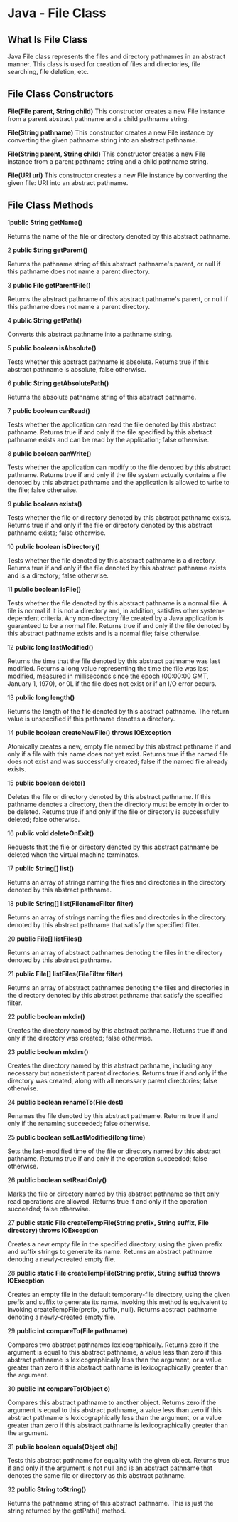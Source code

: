 # Java - File Class

## What Is File Class

Java File class represents the files and directory pathnames in an abstract manner. This class is used for creation of files and directories, file searching, file deletion, etc.

## File Class Constructors

**File(File parent, String child)**    This constructor creates a new File instance from a parent abstract pathname and a child pathname string.

**File(String pathname)**              This constructor creates a new File instance by converting the given pathname string into an abstract pathname.

**File(String parent, String child)**  This constructor creates a new File instance from a parent pathname string and a child pathname string.

**File(URI uri)**                      This constructor creates a new File instance by converting the given file: URI into an abstract pathname.

## File Class Methods

1**public String getName()**

Returns the name of the file or directory denoted by this abstract pathname.

2	**public String getParent()**

Returns the pathname string of this abstract pathname's parent, or null if this pathname does not name a parent directory.

3	**public File getParentFile()**

Returns the abstract pathname of this abstract pathname's parent, or null if this pathname does not name a parent directory.

4	**public String getPath()**

Converts this abstract pathname into a pathname string.

5	**public boolean isAbsolute()**

Tests whether this abstract pathname is absolute. Returns true if this abstract pathname is absolute, false otherwise.

6	**public String getAbsolutePath()**

Returns the absolute pathname string of this abstract pathname.

7	**public boolean canRead()**

Tests whether the application can read the file denoted by this abstract pathname. Returns true if and only if the file specified by this abstract pathname exists and can be read by the application; false otherwise.

8	**public boolean canWrite()**

Tests whether the application can modify to the file denoted by this abstract pathname. Returns true if and only if the file system actually contains a file denoted by this abstract pathname and the application is allowed to write to the file; false otherwise.

9	**public boolean exists()**

Tests whether the file or directory denoted by this abstract pathname exists. Returns true if and only if the file or directory denoted by this abstract pathname exists; false otherwise.

10	**public boolean isDirectory()**

Tests whether the file denoted by this abstract pathname is a directory. Returns true if and only if the file denoted by this abstract pathname exists and is a directory; false otherwise.

11	**public boolean isFile()**

Tests whether the file denoted by this abstract pathname is a normal file. A file is normal if it is not a directory and, in addition, satisfies other system-dependent criteria. Any non-directory file created by a Java application is guaranteed to be a normal file. Returns true if and only if the file denoted by this abstract pathname exists and is a normal file; false otherwise.

12	**public long lastModified()**

Returns the time that the file denoted by this abstract pathname was last modified. Returns a long value representing the time the file was last modified, measured in milliseconds since the epoch (00:00:00 GMT, January 1, 1970), or 0L if the file does not exist or if an I/O error occurs.

13	**public long length()**

Returns the length of the file denoted by this abstract pathname. The return value is unspecified if this pathname denotes a directory.

14	**public boolean createNewFile() throws IOException**

Atomically creates a new, empty file named by this abstract pathname if and only if a file with this name does not yet exist. Returns true if the named file does not exist and was successfully created; false if the named file already exists.

15	**public boolean delete()**

Deletes the file or directory denoted by this abstract pathname. If this pathname denotes a directory, then the directory must be empty in order to be deleted. Returns true if and only if the file or directory is successfully deleted; false otherwise.

16	**public void deleteOnExit()**

Requests that the file or directory denoted by this abstract pathname be deleted when the virtual machine terminates.

17	**public String[] list()**

Returns an array of strings naming the files and directories in the directory denoted by this abstract pathname.

18	**public String[] list(FilenameFilter filter)**

Returns an array of strings naming the files and directories in the directory denoted by this abstract pathname that satisfy the specified filter.

20	**public File[] listFiles()**

Returns an array of abstract pathnames denoting the files in the directory denoted by this abstract pathname.

21	**public File[] listFiles(FileFilter filter)**

Returns an array of abstract pathnames denoting the files and directories in the directory denoted by this abstract pathname that satisfy the specified filter.

22	**public boolean mkdir()**

Creates the directory named by this abstract pathname. Returns true if and only if the directory was created; false otherwise.

23	**public boolean mkdirs()**

Creates the directory named by this abstract pathname, including any necessary but nonexistent parent directories. Returns true if and only if the directory was created, along with all necessary parent directories; false otherwise.

24	**public boolean renameTo(File dest)**

Renames the file denoted by this abstract pathname. Returns true if and only if the renaming succeeded; false otherwise.

25	**public boolean setLastModified(long time)**

Sets the last-modified time of the file or directory named by this abstract pathname. Returns true if and only if the operation succeeded; false otherwise.

26	**public boolean setReadOnly()**

Marks the file or directory named by this abstract pathname so that only read operations are allowed. Returns true if and only if the operation succeeded; false otherwise.

27	**public static File createTempFile(String prefix, String suffix, File directory) throws IOException**

Creates a new empty file in the specified directory, using the given prefix and suffix strings to generate its name. Returns an abstract pathname denoting a newly-created empty file.

28	**public static File createTempFile(String prefix, String suffix) throws IOException**

Creates an empty file in the default temporary-file directory, using the given prefix and suffix to generate its name. Invoking this method is equivalent to invoking createTempFile(prefix, suffix, null). Returns abstract pathname denoting a newly-created empty file.

29	**public int compareTo(File pathname)**

Compares two abstract pathnames lexicographically. Returns zero if the argument is equal to this abstract pathname, a value less than zero if this abstract pathname is lexicographically less than the argument, or a value greater than zero if this abstract pathname is lexicographically greater than the argument.

30	**public int compareTo(Object o)**

Compares this abstract pathname to another object. Returns zero if the argument is equal to this abstract pathname, a value less than zero if this abstract pathname is lexicographically less than the argument, or a value greater than zero if this abstract pathname is lexicographically greater than the argument.

31	**public boolean equals(Object obj)**

Tests this abstract pathname for equality with the given object. Returns true if and only if the argument is not null and is an abstract pathname that denotes the same file or directory as this abstract pathname.

32	**public String toString()**

Returns the pathname string of this abstract pathname. This is just the string returned by the getPath() method.


